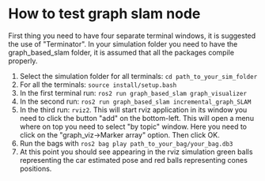 # How to test graph slam node

First thing you need to have four separate terminal windows, it is suggested the use of "Terminator". In your simulation folder you need to have the graph_based_slam folder, it is assumed that all the packages compile properly.


1. Select the simulation folder for all terminals: ```cd path_to_your_sim_folder``` 
2. For all the terminals: ```source install/setup.bash```
3. In the first terminal run: ```ros2 run graph_based_slam graph_visualizer ```
4. In the second run: ```ros2 run graph_based_slam incremental_graph_SLAM```
5. In the third run: ```rviz2```. This will start rviz application in its window you need to click the button "add" on the bottom-left. This will open a menu where on top you need to select "by topic" window. Here you need to click on the "graph_viz->Marker array" option. Then click OK.
6. Run the bags with ```ros2 bag play path_to_your_bag/your_bag.db3```
7. At this point you should see appearing in the rviz simulation green balls representing the car estimated pose and red balls representing cones positions.

